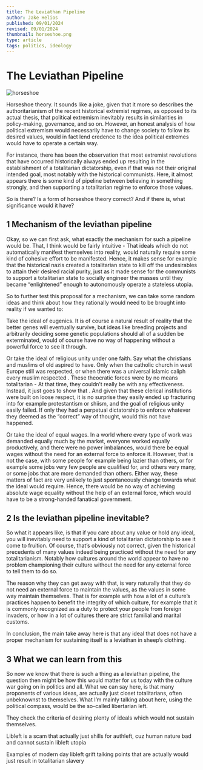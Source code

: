 ```yaml
---
title: The Leviathan Pipeline
author: Jake Helios
published: 09/01/2024
revised: 09/01/2024
thumbnail: horseshoe.png
type: article
tags: politics, ideology
---
```


# The Leviathan Pipeline
![horseshoe](/horseshoe.png)

Horseshoe theory. It sounds like a joke, given that it more so describes the authoritarianism of the recent historical extremist regimes, as opposed to its actual thesis, that political extremism inevitably results in similarities in policy-making, governance, and so on. However, an honest analysis of how political extremism would necessarily have to change society to follow its desired values, would in fact lend credence to the idea political extremes would have to operate a certain way.

For instance, there has been the observation that most extremist revolutions that have occurred historically always ended up resulting in the establishment of a totalitarian dictatorship, even if that was not their original intended goal, most notably with the historical communists. Here, it almost appears there is some kind of pipeline between believing in something strongly, and then supporting a totalitarian regime to enforce those values.

So is there? Is a form of horseshoe theory correct? And if there is, what significance would it have?

## 1 Mechanism of the leviathan pipeline
Okay, so we can first ask, what exactly the mechanism for such a pipeline would be. That, I think would be fairly intuitive - That ideals which do not automatically manifest themselves into reality, would naturally require some kind of cohesive effort to be manifested. Hence, it makes sense for example that the historical nazis created a totalitarian state to kill off the undesirables to attain their desired racial purity, just as it made sense for the communists to support a totalitarian state to socially engineer the masses until they became “enlightened” enough to autonomously operate a stateless utopia.

So to further test this proposal for a mechanism, we can take some random ideas and think about how they rationally would need to be brought into reality if we wanted to:

Take the ideal of eugenics. It is of course a natural result of reality that the better genes will eventually survive, but ideas like breeding projects and arbitrarily deciding some genetic populations should all of a sudden be exterminated, would of course have no way of happening without a powerful force to see it through.

Or take the ideal of religious unity under one faith. Say what the christians and muslims of old aspired to have. Only when the catholic church in west Europe still was respected, or when there was a universal islamic caliph every muslim respected . These theocratic forces were by no means totalitarian - At that time, they couldn’t really be with any effectiveness. Instead, it just goes to show that . And given that these clerical institutions were built on loose respect, it is no surprise they easily ended up fracturing into for example protestantism or shiism, and the goal of religious unity easily failed. If only they had a perpetual dictatorship to enforce whatever they deemed as the “correct” way of thought, would this not have happened.

Or take the ideal of equal wages. In a world where every type of work was demanded equally much by the market, everyone worked equally productively, and there were no power imbalances, would there be equal wages without the need for an external force to enforce it. However, that is not the case, with some people for example being lazier than others, or for example some jobs very few people are qualified for, and others very many, or some jobs that are more demanded than others. Either way, these matters of fact are very unlikely to just spontaneously change towards what the ideal would require. Hence, there would be no way of achieving absolute wage equality without the help of an external force, which would have to be a strong-handed fanatical government.

## 2 Is the leviathan pipeline inevitable?
So what it appears like, is that if you care about any value or hold any ideal, you will inevitably need to support a kind of totalitarian dictatorship to see it come to fruition. Of course, that’s obviously not correct, given the historical precedents of many values indeed being practiced without the need for any totalitarianism. Notably how cultures around the world appear to have no problem championing their culture without the need for any external force to tell them to do so.

The reason why they can get away with that, is very naturally that they do not need an external force to maintain the values, as the values in some way maintain themselves. That is for example with how a lot of a culture’s practices happen to benefit the integrity of which culture, for example that it is commonly recognized as a duty to protect your people from foreign invaders, or how in a lot of cultures there are strict familial and marital customs.

In conclusion, the main take away here is that any ideal that does not have a proper mechanism for sustaining itself is a leviathan in sheep’s clothing.

## 3 What we can learn from this
So now we know that there is such a thing as a leviathan pipeline, the question then might be how this would matter for us today with the culture war going on in politics and all. What we can say here, is that many proponents of various ideas, are actually just closet totalitarians, often unbeknownst to themselves. What I’m mainly talking about here, using the political compass, would be the so-called libertarian left.

They check the criteria of desiring plenty of ideals which would not sustain themselves.


Libleft is a scam that actually just shills for authleft, cuz human nature bad and cannot sustain libleft utopia

Examples of modern day libleft grift talking points that are actually would just result in totalitarian slavery


